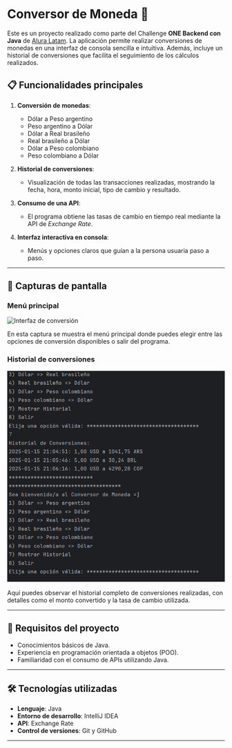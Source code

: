# Conversor de Moneda 💱

Este es un proyecto realizado como parte del Challenge **ONE Backend con Java** de [Alura Latam](https://www.aluracursos.com/). La aplicación permite realizar conversiones de monedas en una interfaz de consola sencilla e intuitiva. Además, incluye un historial de conversiones que facilita el seguimiento de los cálculos realizados.

## 📋 Funcionalidades principales

1. **Conversión de monedas**:
   - Dólar a Peso argentino
   - Peso argentino a Dólar
   - Dólar a Real brasileño
   - Real brasileño a Dólar
   - Dólar a Peso colombiano
   - Peso colombiano a Dólar

2. **Historial de conversiones**:
   - Visualización de todas las transacciones realizadas, mostrando la fecha, hora, monto inicial, tipo de cambio y resultado.

3. **Consumo de una API**:
   - El programa obtiene las tasas de cambio en tiempo real mediante la API de *Exchange Rate*.

4. **Interfaz interactiva en consola**:
   - Menús y opciones claros que guían a la persona usuaria paso a paso.

---

## 🌟 Capturas de pantalla

### Menú principal
![Interfaz de conversión](assets/Conversión.png)

En esta captura se muestra el menú principal donde puedes elegir entre las opciones de conversión disponibles o salir del programa.

### Historial de conversiones
![Historial de conversiones](assets/historial.png)

Aquí puedes observar el historial completo de conversiones realizadas, con detalles como el monto convertido y la tasa de cambio utilizada.

---

## 🔧 Requisitos del proyecto

- Conocimientos básicos de Java.
- Experiencia en programación orientada a objetos (POO).
- Familiaridad con el consumo de APIs utilizando Java.

---

## 🛠 Tecnologías utilizadas

- **Lenguaje**: Java
- **Entorno de desarrollo**: IntelliJ IDEA
- **API**: Exchange Rate
- **Control de versiones**: Git y GitHub

---


